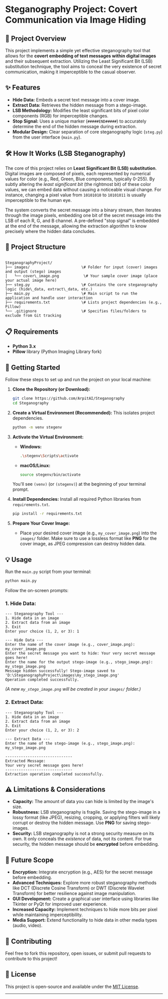 # Steganography Project: Covert Communication via Image Hiding

## 🚀 Project Overview

This project implements a simple yet effective steganography tool that allows for the **covert embedding of text messages within digital images** and their subsequent extraction. Utilizing the Least Significant Bit (LSB) substitution technique, the tool aims to conceal the very existence of secret communication, making it imperceptible to the casual observer.

## ✨ Features

* **Hide Data:** Embeds a secret text message into a cover image.
* **Extract Data:** Retrieves the hidden message from a stego-image.
* **LSB Methodology:** Modifies the least significant bits of pixel color components (RGB) for imperceptible changes.
* **Stop Signal:** Uses a unique marker (`#####END#####`) to accurately determine the end of the hidden message during extraction.
* **Modular Design:** Clear separation of core steganography logic (`steg.py`) from the user interface (`main.py`).

## 🛠️ How It Works (LSB Steganography)

The core of this project relies on **Least Significant Bit (LSB) substitution**. Digital images are composed of pixels, each represented by numerical values for color (e.g., Red, Green, Blue components, typically 0-255). By subtly altering the *least significant bit* (the rightmost bit) of these color values, we can embed data without causing a noticeable visual change. For instance, changing a pixel value from `10101010` to `10101011` is usually imperceptible to the human eye.

The system converts the secret message into a binary stream, then iterates through the image pixels, embedding one bit of the secret message into the LSB of each R, G, and B channel. A pre-defined "stop signal" is embedded at the end of the message, allowing the extraction algorithm to know precisely where the hidden data concludes.

## 📁 Project Structure

```

SteganographyProject/
├── images/                       \# Folder for input (cover) images and output (stego) images
│   └── cover\_image.png           \# Your sample cover image (place your actual image here)
├── steg.py                       \# Contains the core steganography logic (hide\_data, extract\_data, etc.)
├── main.py                       \# Main script to run the application and handle user interaction
├── requirements.txt              \# Lists project dependencies (e.g., Pillow)
└── .gitignore                    \# Specifies files/folders to exclude from Git tracking

````

## 📋 Requirements

* **Python 3.x**
* **Pillow** library (Python Imaging Library fork)

## 🚀 Getting Started

Follow these steps to set up and run the project on your local machine:

1.  **Clone the Repository (or Download):**
    ```bash
    git clone https://github.com/ArpitAI/Steganography
    cd Steganography
    ```

2.  **Create a Virtual Environment (Recommended):**
    This isolates project dependencies.
    ```bash
    python -m venv stegenv
    ```

3.  **Activate the Virtual Environment:**
    * **Windows:**
        ```bash
        .\stegenv\Scripts\activate 
        ```
    * **macOS/Linux:**
        ```bash
        source stegenv/bin/activate 
        ```
    You'll see `(venv)` (or `(stegenv)`) at the beginning of your terminal prompt.

4.  **Install Dependencies:**
    Install all required Python libraries from `requirements.txt`.
    ```bash
    pip install -r requirements.txt
    ```

5.  **Prepare Your Cover Image:**
    * Place your desired cover image (e.g., `my_cover_image.png`) into the `images/` folder. Make sure to use a lossless format like **PNG** for the cover image, as JPEG compression can destroy hidden data.

## 💡 Usage

Run the `main.py` script from your terminal:

```bash
python main.py
````

Follow the on-screen prompts:

### **1. Hide Data:**

```
--- Steganography Tool ---
1. Hide data in an image
2. Extract data from an image
3. Exit
Enter your choice (1, 2, or 3): 1

--- Hide Data ---
Enter the name of the cover image (e.g., cover_image.png): my_cover_image.png
Enter the secret message you want to hide: Your very secret message goes here!
Enter the name for the output stego-image (e.g., stego_image.png): my_stego_image.png
Message hidden successfully! Stego-image saved to 'D:\SteganographyProject\images\my_stego_image.png'
Operation completed successfully.
```

*(A new `my_stego_image.png` will be created in your `images/` folder.)*

### **2. Extract Data:**

```
--- Steganography Tool ---
1. Hide data in an image
2. Extract data from an image
3. Exit
Enter your choice (1, 2, or 3): 2

--- Extract Data ---
Enter the name of the stego-image (e.g., stego_image.png): my_stego_image.png

------------------------------
Extracted Message:
Your very secret message goes here!
------------------------------
Extraction operation completed successfully.
```

## ⚠️ Limitations & Considerations

  * **Capacity:** The amount of data you can hide is limited by the image's size.
  * **Robustness:** LSB steganography is fragile. Saving the stego-image in a lossy format (like JPEG), resizing, cropping, or applying filters will likely corrupt or destroy the hidden message. Use **PNG** for saving stego-images.
  * **Security:** LSB steganography is not a strong security measure on its own. It only conceals the *existence* of data, not its content. For true security, the hidden message should be **encrypted** before embedding.

## 🔮 Future Scope

  * **Encryption:** Integrate encryption (e.g., AES) for the secret message before embedding.
  * **Advanced Techniques:** Explore more robust steganography methods like DCT (Discrete Cosine Transform) or DWT (Discrete Wavelet Transform) for better resilience against image manipulation.
  * **GUI Development:** Create a graphical user interface using libraries like Tkinter or PyQt for improved user experience.
  * **Increased Capacity:** Implement techniques to hide more bits per pixel while maintaining imperceptibility.
  * **Media Support:** Extend functionality to hide data in other media types (audio, video).

## 🤝 Contributing

Feel free to fork this repository, open issues, or submit pull requests to contribute to this project\!

## 📄 License

This project is open-source and available under the [MIT License](https://www.google.com/search?q=LICENSE).

-----
